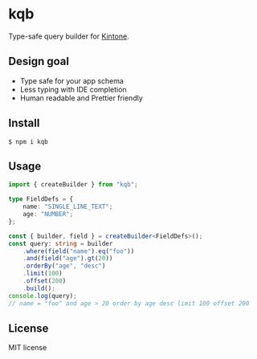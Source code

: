 # kqb

Type-safe query builder for [Kintone](https://www.kintone.com).

## Design goal

- Type safe for your app schema
- Less typing with IDE completion
- Human readable and Prettier friendly

## Install

```console
$ npm i kqb
```

## Usage

```ts
import { createBuilder } from "kqb";

type FieldDefs = {
    name: "SINGLE_LINE_TEXT";
    age: "NUMBER";
};

const { builder, field } = createBuilder<FieldDefs>();
const query: string = builder
    .where(field("name").eq("foo"))
    .and(field("age").gt(20))
    .orderBy("age", "desc")
    .limit(100)
    .offset(200)
    .build();
console.log(query);
// name = "foo" and age > 20 order by age desc limit 100 offset 200
```

## License

MIT license
